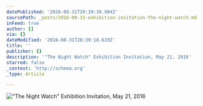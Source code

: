 ```yaml
---
datePublished: '2016-08-31T20:39:38.984Z'
sourcePath: _posts/2016-08-31-exhibition-invitation-the-night-watch.md
inFeed: true
author: []
via: {}
dateModified: '2016-08-31T20:39:18.619Z'
title: ''
publisher: {}
description: '"The Night Watch" Exhibition Invitation, May 21, 2016'
starred: false
_context: 'http://schema.org'
_type: Article

---
```

!["The Night Watch" Exhibition Invitation, May 21, 2016](https://imgflo.herokuapp.com/graph/2b2431f8e7ba7b0/a57b6f3622312bc0e56c00e28173ed7b/croprotate.jpg?cropheight=1627&cropwidth=2598&degrees=0&input=https%3A%2F%2Fthe-grid-user-content.s3-us-west-2.amazonaws.com%2F32dfd7b5-a99e-4af8-8491-8b3b2ee756aa.jpg&x=0&y=120)
